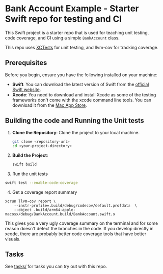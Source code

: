 # Bank Account Example - Starter Swift repo for testing and CI

This Swift project is a starter repo that is used for teaching unit testing, code coverage, and CI using a simple `BankAccount` class. 

This repo uses [XCTests](https://developer.apple.com/documentation/xctest/) for unit testing, and llvm-cov for tracking coverage.

## Prerequisites

Before you begin, ensure you have the following installed on your machine:

- **Swift**: You can download the latest version of Swift from the [official Swift website](https://swift.org/download/).
- **Xcode**: You need to download and install Xcode as some of the testing frameworks don't come with the xcode command line tools. You can download it from the [Mac App Store](https://apps.apple.com/us/app/xcode/id497799835?mt=12).

## Building the code and Running the Unit tests

1. **Clone the Repository**: Clone the project to your local machine.
    ```bash
    git clone <repository-url>
    cd <your-project-directory>
    ```

2. **Build the Project**: 
    ```bash
    swift build
    ```

3. Run the unit tests

```bash
swift test --enable-code-coverage
```

4. Get a coverage report summary

```
xcrun llvm-cov report \
    --instr-profile=.build/debug/codecov/default.profdata  \
    --object .build/arm64-apple-macosx/debug/BankAccount.build/BankAccount.swift.o
```

This gives you a very ugly coverage summary on the terminal and for some reason doesn't detect the branches in the code. If you develop directly in xcode, there are probably better code coverage tools that have better visuals.

## Tasks

See [tasks/](tasks/) for tasks you can try out with this repo.

